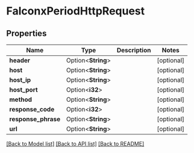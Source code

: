 # FalconxPeriodHttpRequest

## Properties

Name | Type | Description | Notes
------------ | ------------- | ------------- | -------------
**header** | Option<**String**> |  | [optional]
**host** | Option<**String**> |  | [optional]
**host_ip** | Option<**String**> |  | [optional]
**host_port** | Option<**i32**> |  | [optional]
**method** | Option<**String**> |  | [optional]
**response_code** | Option<**i32**> |  | [optional]
**response_phrase** | Option<**String**> |  | [optional]
**url** | Option<**String**> |  | [optional]

[[Back to Model list]](../README.md#documentation-for-models) [[Back to API list]](../README.md#documentation-for-api-endpoints) [[Back to README]](../README.md)
